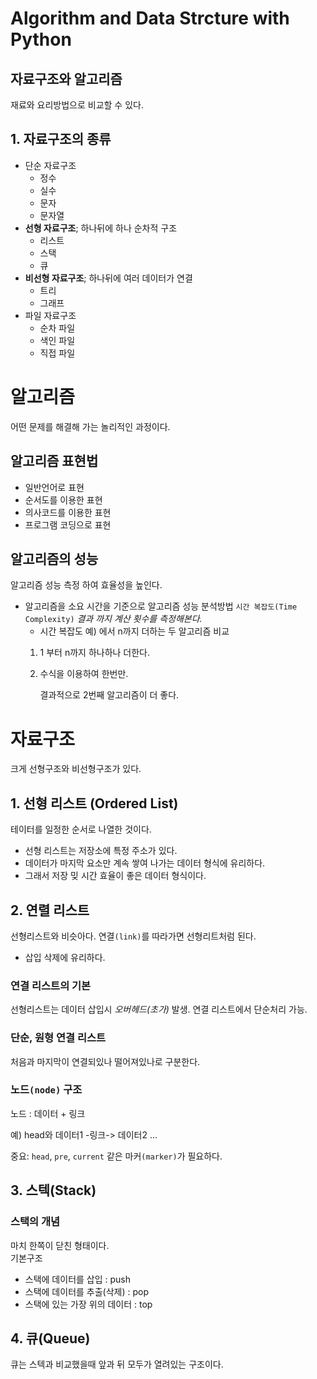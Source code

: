 # Algorithm and Data Strcture with Python
## 자료구조와 알고리즘
재료와 요리방법으로 비교할 수 있다.

## 1. 자료구조의 종류
+ 단순 자료구조 
    + 정수 
    + 실수 
    + 문자 
    + 문자열
+ __선형 자료구조__; 하나뒤에 하나 순차적 구조
    + 리스트 
    + 스택 
    + 큐
+ __비선형 자료구조__; 하나뒤에 여러 데이터가 연결
    + 트리 
    + 그래프
+ 파일 자료구조
    + 순차 파일
    + 색인 파일
    + 직접 파일

# 알고리즘
어떤 문제를 해결해 가는 놀리적인 과정이다.

## 알고리즘 표현법
+ 일반언어로 표현
+ 순서도를 이용한 표현
+ 의사코드를 이용한 표현
+ 프로그램 코딩으로 표현

## 알고리즘의 성능
알고리즘 성능 측정 하여 효율성을 높인다.
+ 알고리즘을 소요 시간을 기준으로 알고리즘 성능 분석방법 `시간 복잡도(Time Complexity)` _결과 까지 계산 횟수를 측정해본다._
    + 시간 복잡도 예)
    에서 n까지 더하는 두 알고리즘 비교
    1. 1 부터 n까지 하나하나 더한다.
    2. 수식을 이용하여 한번만.
    
        결과적으로 2번째 알고리즘이 더 좋다.

# 자료구조
크게 선형구조와 비선형구조가 있다.
## 1. 선형 리스트 (Ordered List)
테이터를 일정한 순서로 나열한 것이다. 
+ 선형 리스트는 저장소에 특정 주소가 있다.
+ 데이터가 마지막 요소만 계속 쌓여 나가는 데이터 형식에 유리하다.
+ 그래서 저장 밎 시간 효율이 좋은 데이터 형식이다.

## 2. 연렬 리스트
선형리스트와 비슷아다. 연결`(link)`를 따라가면 선형리트처럼 된다.
+ 삽입 삭제에 유리하다.
### 연결 리스트의 기본
선형리스트는 데이터 삽입시 _오버헤드(초가)_ 발생.
연결 리스트에서 단순처리 가능.

### 단순, 원형 연결 리스트
처음과 마지막이 연결되있나 떨어져있나로 구분한다.

### 노드`(node)` 구조
 노드 : 데이터 + 링크

예) head와 데이터1 -링크-> 데이터2 ...

중요: `head`, `pre`, `current` 같은 마커`(marker)`가 필요하다.

## 3. 스텍(Stack)
###  스택의 개념
마치 한쪽이 닫친 형태이다.\
기본구조
+ 스택에 데이터를 삽입 : push
+ 스택에 데이터를 추출(삭제) : pop
+ 스택에 있는 가장 위의 데이터 : top

## 4. 큐(Queue)
큐는 스텍과 비교했을때 앞과 뒤 모두가 열려있는 구조이다.

